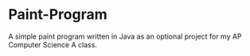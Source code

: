 # Paint-Program
A simple paint program written in Java as an optional project for my AP Computer Science A class.
